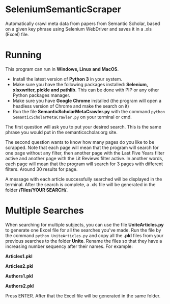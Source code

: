 # SeleniumSemanticScraper
Automatically crawl meta data from papers from Semantic Scholar, based on a given key phrase using Selenium WebDriver and saves it in a .xls (Excel) file.

# Running
This program can run in **Windows, Linux and MacOS**.
- Install the latest version of **Python 3** in your system.
- Make sure you have the following packages installed: **Selenium, xlsxwriter, pickle and pathlib**. This can be done with PIP or any other Python packages manager.
- Make sure you have **Google Chrome** installed (the program will open a headless version of Chrome and make the search on it)
- Run the file **SemanticScholarMetaCrawler.py** with the command `python SemanticScholarMetaCrawler.py` on your terminal or cmd.

The first question will ask you to put your desired search. This is the same phrase you would put in the semanticscholar.org site.

The second question wants to know how many pages do you like to be scrapped. Note that each page will mean that the program will search for one page without any filter, then another page with the Last Five Years filter active and another page with the Lit Reviews filter active. In another words, each page will mean that the program will search for 3 pages with different filters. Around 30 results for page.

A message with each article successfully searched will be displayed in the terminal. After the search is complete, a .xls file will be generated in the folder **/Files/YOUR SEARCH/**.

# Multiple Searches
When searching for multiple subjects, you can use the file **UniteArticles.py** to generate one Excel file for all the searches you've made.
Run the file by the command `python UniteArticles.py` and copy all the **.pkl** files from your previous searches to the folder **Unite**.
Rename the files so that they have a increasing number sequency after their names. For example:

**Articles1.pkl**

**Articles2.pkl**

**Authors1.pkl**

**Authors2.pkl**

Press ENTER. After that the Excel file will be generated in the same folder.

